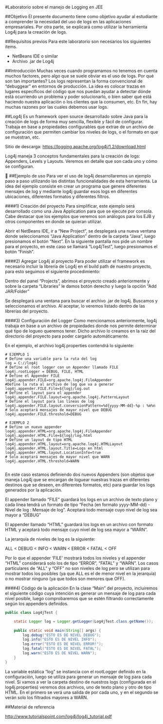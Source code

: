 #Laboratorio sobre el manejo de Logging en JEE

##Objetivo
El presente documento tiene como objetivo ayudar al estudiante a comprender la necesidad del uso de logs en las aplicaciones empresariales. Por otra parte, se explicará como utilizar la herramienta Log4j para la creación de logs.

##Requisitos previos
Para este laboratorio son necesarios los siguientes items.
- NetBeans IDE o similar
- Archivo .jar de Log4j

##Introducción
Muchas veces cuando programamos no tenemos en cuenta muchos factores, pero algo que se suele obviar es el uso de logs. Por qué son tan importantes? Los logs representan la forma convencional de “debuggear” en entornos de producción. La idea es colocar trazas en lugares específicos del código que nos puedan ayudar a detectar dónde está ocurriendo un problema y poder solucionarlo, o bien saber qué está haciendo nuestra aplicación o los clientes que la consumen, etc. En fin, hay muchas razones por las cuales debemos usar logs.

##Log4j
Es un framework open source desarrollado sobre Java para la creación de logs de forma muy sencilla, flexible y fácil de configurar. Trabaja en base a propiedades configurables que extrae de un archivo de configuración que permiten cambiar los niveles de logs, o el formato en que se muestran, etc.

Sitio de descarga: https://logging.apache.org/log4j/1.2/download.html

Log4j maneja 3 conceptos fundamentales para la creación de logs: Appenders, Levels y Layouts. Veremos en detalle que son cada uno y cómo se configuran.


##Ejemplo de uso
Para ver el uso de log4j desarrollaremos un ejemplo paso a paso utilizando las distintas funcionalidades de esta herramienta. La idea del ejemplo consiste en crear un programa que genere diferentes mensajes de log y mediante log4j guardar esos logs en diferentes ubicaciones, diferentes formatos y diferentes filtros.

####1) Creación del proyecto
Para simplificar, este ejemplo será desarrollado como una Java Application para que se ejecute por consola. Cabe destacar que los ejemplos que veremos son análogos para los EJB y otros componentes en donde se quieran utilizar.

Abrir el NetBeans IDE, ir a “New Project”, se desplegará una nueva ventana donde seleccionamos “Java Application” dentro de la carpeta “Java”, luego presionamos el botón “Next”. En la siguiente pantalla nos pide un nombre para el proyecto, en este caso se llamará “Log4jTest”, luego presionamos el botón “Finish”.

####2) Agregar Log4j al proyecto
Para poder utilizar el framework es necesario incluir la librería de Log4j en el build path de nuestro proyecto, para esto seguimos el siguiente procedimiento:

Dentro del panel “Projects”, abrimos el proyecto creado anteriormente y sobre la carpeta “Libraries” le damos botón derecho y luego la opción “Add JAR/Folder”



Se desplegará una ventana para buscar el archivo .jar de log4j. Buscamos y seleccionamos el archivo. Al aceptar, lo veremos listado dentro de las librerías del proyecto.

####3) Configuración del Logger
Como mencionamos anteriormente, log4j trabaja en base a un archivo de propiedades donde nos permite determinar qué tipo de logueo queremos tener. Dicho archivo lo creamos en la raíz del directorio del proyecto para poder cargarlo automáticamente.

En el ejemplo, el archivo log4j.properties contendrá lo siguiente:
```properties
# EJEMPLO 1 
# Define una variable para la ruta del log
log = C://log4j
# Define el root logger con un Appender llamado FILE 
log4j.rootLogger = DEBUG, FILE, HTML
# Define el Appender FILE 
log4j.appender.FILE=org.apache.log4j.FileAppender 
#Define la ruta al archivo de log que va a generar
log4j.appender.FILE.File=${log}/log.out 
# Define el layout para el appender 
log4j.appender.FILE.layout=org.apache.log4j.PatternLayout 
# Define el layout para las lineas de log
log4j.appender.FILE.layout.conversionPattern=%d{yyyy-MM-dd}-%p : %m%n
# Solo aceptará mensajes de mayor nivel que DEBUG
log4j.appender.FILE.threshold=DEBUG

# EJEMPLO 2
# Define un nuevo appender 
log4j.appender.HTML=org.apache.log4j.FileAppender 
log4j.appender.HTML.File=${log}/log.html 
# Define un layout de tipo HTML
log4j.appender.HTML.layout=org.apache.log4j.HTMLLayout 
log4j.appender.HTML.layout.Title=Logs en html
log4j.appender.HTML.layout.LocationInfo=true
# Solo aceptará mensajes de mayor nivel que WARN
log4j.appender.HTML.threshold=WARN


```
En este caso estamos definiendo dos nuevos Appenders (son objetos que maneja Log4j que se encargan de loguear nuestras trazas en diferentes destinos que se deseen, en diferentes formatos, etc) para guardar los logs generados por la aplicación. 

El appender llamado “FILE” guardará los logs en un archivo de texto plano y cada línea tendrá un formato de tipo “Fecha (en formato yyyy-MM-dd) - Nivel de log : Mensaje de log”. Aceptará todo mensaje cuyo nivel de log sea mayor a “DEBUG”

El appender llamado “HTML” guardará los logs en un archivo con formato HTML y  aceptará todo mensaje cuyo nivel de log sea mayor a “WARN”.

La jerarquía de niveles de log es la siguiente: 

ALL < DEBUG < INFO < WARN < ERROR < FATAL < OFF

Por lo que el appender ‘FILE’ mostrará todos los niveles y el appender “HTML” considerará solo los de tipo “ERROR”, “FATAL” y “WARN”. Los casos particulares de “ALL” y “OFF” no son niveles de log pero se utilizan para mostrar todos los posibles (ya que ALL es el de menor nivel en la jerarquía) o no mostrar ninguno (ya que todos son menores que OFF).

####4) Código de la aplicación
En la clase “Main” del proyecto, incluiremos el siguiente código cuya intención es generar un mensaje de log para cada nivel posible, luego comprobaremos que se estén filtrando correctamente según los appenders definidos.
```java
public class Log4jTest {

    static Logger log = Logger.getLogger(Log4jTest.class.getName());
    
    public static void main(String[] args) {
        log.debug("ESTO ES DE NIVEL DEBUG"); 
        log.info("ESTO ES DE NIVEL INFO");
        log.error("ESTO ES DE NIVEL ERROR!");
        log.fatal("ESTO ES DE NIVEL FATAL");
        log.warn("ESTO ES DE NIVEL WARN");
    }
}

```
La variable estática “log” se instancia con el rootLogger definido en la configuración, luego se utiliza para generar un mensaje de log para cada nivel. Si vamos a ver la carpeta destino de nuestros logs (configurada en el log4j.properties) veremos dos archivos, uno de texto plano y otro de tipo HTML. En el primero se verá una salida de por cada uno, y en el segundo se verán solo los filtrados mayores a WARN.

##Material de referencia

http://www.tutorialspoint.com/log4j/log4j_tutorial.pdf
